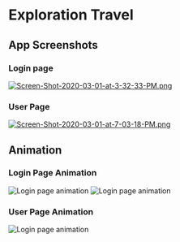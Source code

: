 # Exploration Travel

## App Screenshots
### Login page
[![Screen-Shot-2020-03-01-at-3-32-33-PM.png](https://i.postimg.cc/qM3v94vk/Screen-Shot-2020-03-01-at-3-32-33-PM.png)](https://postimg.cc/nCnxm8m5)
### User Page
[![Screen-Shot-2020-03-01-at-7-03-18-PM.png](https://i.postimg.cc/t4jwbZ6C/Screen-Shot-2020-03-01-at-7-03-18-PM.png)](https://postimg.cc/crFXMJTV)

## Animation
### Login Page Animation
![Login page animation](https://media.giphy.com/media/MB7GZWJx8GGpEtLfDg/giphy.gif)
![Login page animation](https://media.giphy.com/media/LShrHdO2LUolr1PqOj/giphy.gif)

### User Page Animation
![Login page animation](https://media.giphy.com/media/jtngmrWscnGiq8ABit/giphy.gif)

